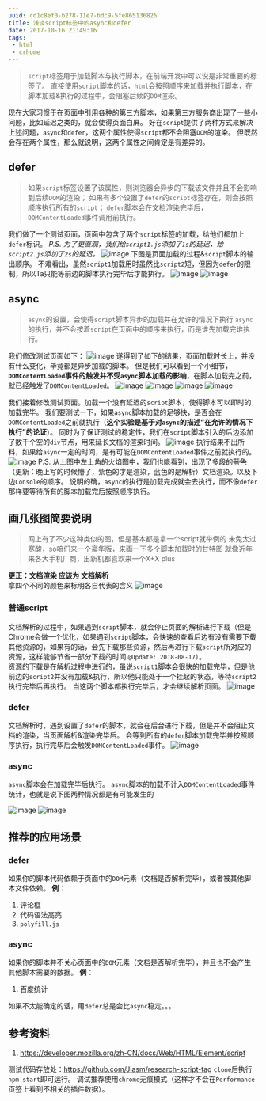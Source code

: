 ```yaml
---
uuid: cd1c8ef0-b278-11e7-bdc9-5fe865136825
title: 浅谈script标签中的async和defer
date: 2017-10-16 21:49:16
tags:
 - html
 - crhome
---
```


> `script`标签用于加载脚本与执行脚本，在前端开发中可以说是非常重要的标签了。
> 直接使用`script`脚本的话，`html`会按照顺序来加载并执行脚本，在脚本加载&执行的过程中，会阻塞后续的`DOM`渲染。  

<!-- more -->

现在大家习惯于在页面中引用各种的第三方脚本，如果第三方服务商出现了一些小问题，比如延迟之类的，就会使得页面白屏。
好在`script`提供了两种方式来解决上述问题，`async`和`defer`，这两个属性使得`script`都不会阻塞`DOM`的渲染。
但既然会存在两个属性，那么就说明，这两个属性之间肯定是有差异的。

## defer

> 如果`script`标签设置了该属性，则浏览器会异步的下载该文件并且不会影响到后续`DOM`的渲染；
> 如果有多个设置了`defer`的`script`标签存在，则会按照顺序执行所有的`script`；
> `defer`脚本会在文档渲染完毕后，`DOMContentLoaded`事件调用前执行。

我们做了一个测试页面，页面中包含了两个`script`标签的加载，给他们都加上`defer`标识。
*P.S. 为了更直观，我们给`script1.js`添加了`1s`的延迟，给`script2.js`添加了`2s`的延迟。*
![image](https://user-images.githubusercontent.com/9568094/31616879-896dbbe0-b253-11e7-9f72-8f259c412a44.png)
下图是页面加载的过程&`script`脚本的输出顺序。
不难看出，虽然`script1`加载用时虽然比`script2`短，但因为`defer`的限制，所以Ta只能等前边的脚本执行完毕后才能执行。
![image](https://user-images.githubusercontent.com/9568094/31616627-d051b918-b252-11e7-848e-0aa60c24ea61.png)
![image](https://user-images.githubusercontent.com/9568094/31617239-558931f0-b254-11e7-844e-309936c48ffa.png)

## async

> `async`的设置，会使得`script`脚本异步的加载并在允许的情况下执行
> `async`的执行，并不会按着`script`在页面中的顺序来执行，而是谁先加载完谁执行。

我们修改测试页面如下：
![image](https://user-images.githubusercontent.com/9568094/31617555-1feaed6c-b255-11e7-8cea-447e99d4e1b3.png)
遂得到了如下的结果，页面加载时长上，并没有什么变化，毕竟都是异步加载的脚本。
但是我们可以看到一个小细节，**`DOMContentLoaded`事件的触发并不受`async`脚本加载的影响**，在脚本加载完之前，就已经触发了`DOMContentLoaded`。
![image](https://user-images.githubusercontent.com/9568094/31617632-4f5b4b78-b255-11e7-8641-7d03a5e027b2.png)
![image](https://user-images.githubusercontent.com/9568094/31617946-3e7b7a16-b256-11e7-9ca4-f66c1f709ba3.png)
![image](https://user-images.githubusercontent.com/9568094/31617686-833da8fa-b255-11e7-8080-d7a2e85b53a2.png)
![image](https://user-images.githubusercontent.com/9568094/31617731-a3864a18-b255-11e7-8283-d48e4f5e30cb.png)

我们接着修改测试页面。加载一个没有延迟的`script`脚本，使得脚本可以即时的加载完毕。
我们要测试一下，如果`async`脚本加载的足够快，是否会在`DOMContentLoaded`之前就执行（**这个实验是基于对`async`的描述“在允许的情况下执行”的论证**）。
同时为了保证测试的稳定性，我们在`script`脚本引入的后边添加了数千个空的`div`节点，用来延长文档的渲染时间。
![image](https://user-images.githubusercontent.com/9568094/31618663-29873404-b258-11e7-8333-b113aa95c0ae.png)
执行结果不出所料，如果给`async`一定的时间，是有可能在`DOMContentLoaded`事件之前就执行的。
![image](https://user-images.githubusercontent.com/9568094/31619033-314a03dc-b259-11e7-862f-17a0317920bb.png)
P.S. 从上图中左上角的火焰图中，我们也能看到，出现了多段的~~蓝色~~（更新：晚上写的时候懵了，紫色的才是渲染，蓝色的是解析）文档渲染。以及下边`Console`的顺序。
说明的确，`async`的执行是加载完成就会去执行，而不像`defer`那样要等待所有的脚本加载完后按照顺序执行。

## 画几张图简要说明

> 网上有了不少这种类似的图，但是基本都是拿一个script就举例的
> 未免太过寒酸，so咱们来一个豪华版，来画一下多个脚本加载时的甘特图
> 就像近年来各大手机厂商，出新机都喜欢来一个X+X plus

__更正：文档渲染 应该为 文档解析__  
拿四个不同的颜色来标明各自代表的含义
![image](https://user-images.githubusercontent.com/9568094/31619989-a874ae42-b25b-11e7-9a80-e0f644f27849.png)


### 普通script

文档解析的过程中，如果遇到`script`脚本，就会停止页面的解析进行下载（但是Chrome会做一个优化，如果遇到`script`脚本，会快速的查看后边有没有需要下载其他资源的，如果有的话，会先下载那些资源，然后再进行下载`script`所对应的资源，这样能够节省一部分下载的时间 `@Update: 2018-08-17`）。  
资源的下载是在解析过程中进行的，虽说`script1`脚本会很快的加载完毕，但是他前边的`script2`并没有加载&执行，所以他只能处于一个挂起的状态，等待`script2`执行完毕后再执行。
当这两个脚本都执行完毕后，才会继续解析页面。
![image](https://user-images.githubusercontent.com/9568094/31621391-39849b1a-b25f-11e7-9301-641b1bc07155.png)

### defer

文档解析时，遇到设置了`defer`的脚本，就会在后台进行下载，但是并不会阻止文档的渲染，当页面解析&渲染完毕后。
会等到所有的`defer`脚本加载完毕并按照顺序执行，执行完毕后会触发`DOMContentLoaded`事件。
![image](https://user-images.githubusercontent.com/9568094/31621324-046d4a44-b25f-11e7-9d15-fe4d6a5726ae.png)

### async

`async`脚本会在加载完毕后执行。
`async`脚本的加载不计入`DOMContentLoaded`事件统计，也就是说下图两种情况都是有可能发生的

![image](https://user-images.githubusercontent.com/9568094/31621170-b4cc0ef8-b25e-11e7-9980-99feeb9f5042.png)
![image](https://user-images.githubusercontent.com/9568094/31622216-6c37db9c-b261-11e7-8bd3-79e5d4ddd4d0.png)

## 推荐的应用场景

### defer

如果你的脚本代码依赖于页面中的`DOM`元素（文档是否解析完毕），或者被其他脚本文件依赖。
**例：**
1. 评论框
2. 代码语法高亮
3. `polyfill.js`

### async

如果你的脚本并不关心页面中的`DOM`元素（文档是否解析完毕），并且也不会产生其他脚本需要的数据。
**例：**
1. 百度统计

如果不太能确定的话，用`defer`总是会比`async`稳定。。。

## 参考资料

1. https://developer.mozilla.org/zh-CN/docs/Web/HTML/Element/script

测试代码存放处：https://github.com/Jiasm/research-script-tag
`clone`后执行`npm start`即可运行。
调试推荐使用`chrome`无痕模式（这样才不会在`Performance`页签上看到不相关的插件数据）。
